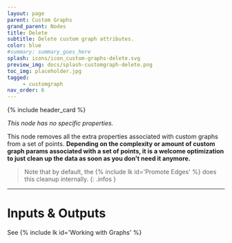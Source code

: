 ```yaml
---
layout: page
parent: Custom Graphs
grand_parent: Nodes
title: Delete
subtitle: Delete custom graph attributes.
color: blue
#summary: summary_goes_here
splash: icons/icon_custom-graphs-delete.svg
preview_img: docs/splash-customgraph-delete.png
toc_img: placeholder.jpg
tagged: 
     - customgraph
nav_order: 6
---
```


{% include header_card %}

*This node has no specific properties.*

This node removes all the extra properties associated with custom graphs from a set of points.  **Depending on the complexity or amount of custom graph params associated with a set of points, it is a welcome optimization to just clean up the data as soon as you don't need it anymore.**  

>Note that by default, the {% include lk id='Promote Edges' %} does this cleanup internally.
{: .infos }

---
# Inputs & Outputs
See {% include lk id='Working with Graphs' %}